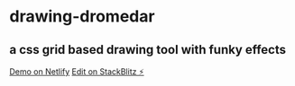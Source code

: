 # drawing-dromedar
## a css grid based drawing tool with funky effects

[Demo on Netlify](https://drawing-dromedar.netlify.app)
[Edit on StackBlitz ⚡️](https://stackblitz.com/edit/nuxt-starter-uhuzxc)
